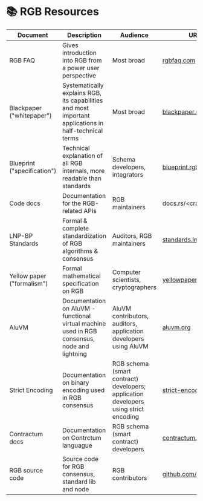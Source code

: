 # 📚 RGB Resources

| Document                    | Description                                                                                           | Audience                                                                             | URL                                                         |
| --------------------------- | ----------------------------------------------------------------------------------------------------- | ------------------------------------------------------------------------------------ | ----------------------------------------------------------- |
| RGB FAQ                     | Gives introduction into RGB from a power user perspective                                             | Most broad                                                                           | [rgbfaq.com](https://rgbfaq.com)                            |
| Blackpaper ("whitepaper")   | Systematically explains RGB, its capabilities and most important applications in half-technical terms | Most broad                                                                           | [blackpaper.rgb.tech](https://docs.lnp-bp.org/blackpaper)   |
| Blueprint ("specification") | Technical explanation of all RGB internals, more readable than standards                              | Schema developers, integrators                                                       | [blueprint.rgb.tech](https://docs.lnp-bp.org/blueprint)     |
| Code docs                   | Documentation for the RGB-related APIs                                                                | RGB maintainers                                                                      | docs.rs/\<crate\_name>                                      |
| LNP-BP Standards            | Formal & complete standardization of RGB algorithms & consensus                                       | Auditors, RGB maintainers                                                            | [standards.lnp-bp.org](https://standards.lnp-bp.org)        |
| Yellow paper ("formalism")  | Formal mathematical specification on RGB                                                              | Computer scientists, cryptographers                                                  | [yellowpaper.rgb.tech](https://docs.lnp-bp.org/yellowpaper) |
| AluVM                       | Documentation on AluVM - functional virtual machine used in RGB consensus, node and lightning         | AluVM contributors, auditors, application developers using AluVM                     | [aluvm.org](https://www.aluvm.org)                          |
| Strict Encoding             | Documentation on binary encoding used in RGB consensus                                                | RGB schema (smart contract) developers; application developers using strict encoding | [strict-encoding.org](https://www.strict-encoding.org)      |
| Contractum docs             | Documentation on Contrctum languague                                                                  | RGB schema (smart contract) developers                                               | [contractum.org](https://www.contractum.org)                |
| RGB source code             | Source code for RGB consensus, standard lib and node                                                  | RGB contributors                                                                     | [github.com/RGB-WG](https://github.com/RGB-WG)              |
